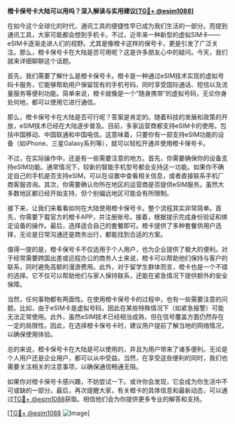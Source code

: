**橙卡保号卡大陆可以用吗？深入解读与实用建议[[TG💪+ @esim1088](https://t.me/s/esim1088)]**

在如今这个全球化的时代，通讯工具的便捷性早已成为我们生活的一部分。而提到通讯工具，大家可能都会想到手机卡。不过，近年来一种新型的虚拟SIM卡——eSIM卡逐渐走进人们的视野。尤其是像橙卡这样的保号卡，更是引发了广泛关注。那么，橙卡保号卡在大陆是否可用呢？这是许多朋友心中的疑问。今天，我们就来详细聊聊这个话题。

首先，我们需要了解什么是橙卡保号卡。橙卡是一种通过eSIM技术实现的虚拟号码卡服务，它能够帮助用户保留现有的手机号码，同时享受国际通话、短信以及流量服务等便利功能。简单来说，橙卡就像是一个“随身携带”的虚拟号码，无论你身处何地，都可以使用它进行通信。

那么，橙卡保号卡在大陆是否可行呢？答案是肯定的。随着科技的发展和政策的开放，eSIM技术已经在大陆逐步普及。目前，多家运营商都支持eSIM卡的使用，包括中国移动、中国联通和中国电信。这意味着，只要你有一部支持eSIM功能的设备（如iPhone、三星Galaxy系列等），就可以轻松开通并使用橙卡保号卡。

不过，在实际操作中，还是有一些需要注意的地方。首先，你需要确保你的设备支持eSIM功能。通常情况下，较新的智能手机型号都会支持这一功能。如果你不确定自己的手机是否支持eSIM，可以在设置中查看相关信息，或者直接联系手机厂商客服咨询。其次，你需要确认你所在地区的运营商是否提供eSIM服务。虽然大多数地区都已经开始支持，但个别偏远地区可能会有所限制。

接下来，让我们来看看如何在大陆使用橙卡保号卡。整个流程其实非常简单。首先，你需要下载官方的橙卡APP，并注册账号。接着，根据提示完成身份验证和绑定设备的操作。最后，选择适合自己的套餐即可。橙卡提供了多种套餐供用户选择，无论是日常沟通还是商务出行，都能找到合适的方案。

值得一提的是，橙卡保号卡不仅适用于个人用户，也为企业提供了极大的便利。对于经常需要跨国出差或远程办公的商务人士来说，橙卡可以帮助他们保持与客户的联系，同时避免高额的漫游费用。此外，对于留学生群体而言，橙卡也是一个不错的选择。它不仅可以帮助他们与家人保持联系，还能在紧急情况下提供额外的安全保障。

当然，任何事物都有两面性。在使用橙卡保号卡的过程中，也有一些需要注意的问题。比如，由于eSIM卡是虚拟号码，因此在某些特殊情况下（如紧急报警）可能无法正常使用。此外，虽然eSIM技术已经相当成熟，但在信号覆盖方面仍然存在一定的局限性。因此，在选择橙卡保号卡时，建议用户提前了解当地的网络情况，以确保使用体验。

总的来说，橙卡保号卡在大陆是可以使用的，并且为用户带来了诸多便利。无论是个人用户还是企业用户，都可以从中受益。当然，在享受这些便利的同时，我们也需要关注相关的注意事项，以确保通信畅通无阻。

如果你对橙卡保号卡感兴趣，不妨尝试一下。或许你会发现，它会成为你生活中不可或缺的一部分。最后，再次提醒大家，有关橙卡的具体信息和最新动态，可以通过[TG💪+ @esim1088](https://t.me/s/esim1088)获取。相信他们会为你提供更多专业的解答和支持。

[[TG💪+ @esim1088](https://t.me/s/esim1088) ![Image](https://i.postimg.cc/4NQfJmqS/Snipaste-2025-05-13-00-14-12.png)]